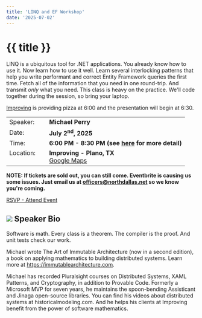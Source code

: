 ```yaml
---
title: 'LINQ and EF Workshop'
date: '2025-07-02'
---
```

# {{ title }}

LINQ is a ubiquitous tool for .NET applications. You already know how to use it. Now learn how to use it well.
Learn several interlocking patterns that help you write performant and correct Entity Framework queries the first time. Fetch all of the information that you need in one round-trip. And transmit _only_ what you need.
This class is heavy on the practice. We'll code together during the session, so bring your laptop.

[Improving](https://improving.com/) is providing pizza at 6:00 and the presentation will begin at 6:30.

<table>
<tbody>
<tr><td>Speaker:</td><td>&nbsp;</td><td><b>Michael Perry</b></td></tr>
<tr><td>Date:</td><td>&nbsp;</td><td><b>July 2<sup>nd</sup>, 2025</b></td></tr>
<tr><td valign="top">Time:</td><td>&nbsp;</td><td><b>6:00 PM - 8:30 PM (see <a title="Location" href="/contact/">here</a> for more detail)</b></td></tr>
<tr><td valign="top">Location:</td><td>&nbsp;</td><td><b>Improving - Plano, TX</b><br><a title="Google" target="_blank" href="https://g.page/improving-dallas?share">Google Maps</a></td></tr>
</tbody>
</table>

**NOTE: If tickets are sold out, you can still come. Eventbrite is causing us some issues. Just email us at officers@northdallas.net so we know you're coming.**

[RSVP - Attend Event](https://www.eventbrite.com/e/linq-and-ef-workshop-tickets-1433697139739?aff=oddtdtcreator)

## ![](/assets/img/icons/speakerbioicon.png) Speaker Bio

Software is math. Every class is a theorem. The compiler is the proof. And unit tests check our work.

Michael wrote The Art of Immutable Architecture (now in a second edition), a book on applying mathematics to building distributed systems. Learn more at https://immutablearchitecture.com.

Michael has recorded Pluralsight courses on Distributed Systems, XAML Patterns, and Cryptography, in addition to Provable Code. Formerly a Microsoft MVP for seven years, he maintains the spoon-bending Assisticant and Jinaga open-source libraries. You can find his videos about distributed systems at historicalmodeling.com. And he helps his clients at Improving benefit from the power of software mathematics.
